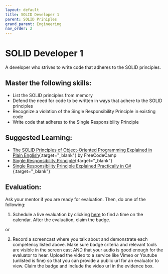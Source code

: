 ```yaml
---
layout: default
title: SOLID Developer 1
parent: SOLID Priniples
grand_parent: Engineering
nav_order: 2
---
```

# SOLID Developer 1

A developer who strives to write code that adheres to the SOLID principles.

## Master the following skills:

- List the SOLID principles from memory
- Defend the need for code to be written in ways that adhere to the SOLID principles
- Recognize a violation of the Single Responsibility Principle in existing code
- Write code that adheres to the Single Responsibility Principle

## Suggested Learning:

- [The SOLID Principles of Object-Oriented Programming Explained in Plain English](https://www.freecodecamp.org/news/solid-principles-explained-in-plain-english/){:target="\_blank"} by FreeCodeCamp
- [Single Responsibility Principle](https://www.youtube.com/watch?v=UQqY3_6Epbg&list=PLZlA0Gpn_vH9kocFX7R7BAe_CvvOCO_p9&index=1){:target="\_blank"}
- [Single Responsibility Principle Explained Practically in C#](https://www.youtube.com/watch?v=5RwhyZnVRS8){:target="\_blank"}

## Evaluation:

Ask your mentor if you are ready for evaluation. Then, do one of the following:

1. Schedule a live evaluation by clicking [here](https://webdev.codex.academy/mastery-eval-5?badge=IJ2XbdzST0G5Ef0hnsgFzw) to find a time on the calendar. After the evaluation, claim the badge.

or

2. Record a screencast where you talk about and demonstrate each competency listed above. Make sure badge criteria and relevant tools are visible in the screen cast AND that your audio is good enough for the evaluator to hear. Upload the video to a service like Vimeo or Youtube (unlisted is fine) so that you can provide a public url for an evaluator to view. Claim the badge and include the video url in the evidence box.
